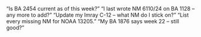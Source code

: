 “Is BA 2454 current as of this week?”
“I last wrote NM 6110/24 on BA 1128 – any more to add?”
“Update my Imray C-12 – what NM do I stick on?”
“List every missing NM for NOAA 13205.”
“My BA 1876 says week 22 – still good?”